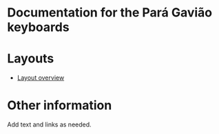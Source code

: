 # Documentation for the Pará Gavião keyboards


# Layouts

-   [Layout overview](layout.md)

# Other information

Add text and links as needed.
